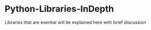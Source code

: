 # Python-Libraries-InDepth
 Libraries that are esential will be explained here with brief discussion
